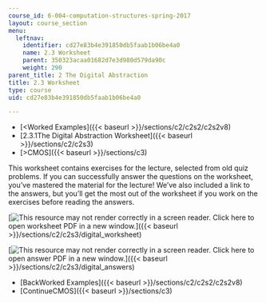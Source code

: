 ```yaml
---
course_id: 6-004-computation-structures-spring-2017
layout: course_section
menu:
  leftnav:
    identifier: cd27e83b4e391850db5faab1b06be4a0
    name: 2.3 Worksheet
    parent: 350323acaa01682d7e3d980d579da90c
    weight: 290
parent_title: 2 The Digital Abstraction
title: 2.3 Worksheet
type: course
uid: cd27e83b4e391850db5faab1b06be4a0

---
```


*   [<Worked Examples]({{< baseurl >}}/sections/c2/c2s2/c2s2v8)
*   [2.3.1The Digital Abstraction Worksheet]({{< baseurl >}}/sections/c2/c2s3)
*   [\>CMOS]({{< baseurl >}}/sections/c3)

This worksheet contains exercises for the lecture, selected from old quiz problems. If you can successfully answer the questions on the worksheet, you’ve mastered the material for the lecture! We’ve also included a link to the answers, but you’ll get the most out of the worksheet if you work on the exercises before reading the answers.

 [![This resource may not render correctly in a screen reader.](/images/inacessible.gif) Click here to open worksheet PDF in a new window.]({{< baseurl >}}/sections/c2/c2s3/digital_worksheet)

 [![This resource may not render correctly in a screen reader.](/images/inacessible.gif) Click here to open answer PDF in a new window.]({{< baseurl >}}/sections/c2/c2s3/digital_answers)

*   [BackWorked Examples]({{< baseurl >}}/sections/c2/c2s2/c2s2v8)
*   [ContinueCMOS]({{< baseurl >}}/sections/c3)